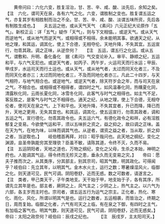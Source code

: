 <!-- { "loadSidebar": true } -->
　　黄帝问曰：六化六变，胜复淫治，甘、苦、辛、咸、酸、淡先后，余知之矣。　　【注　六化，谓司天在泉，各有六气之化。六变，谓胜制之变也。胜复谓五运之气，亦复其岁有相胜制而治之不全。甘、苦、辛、咸、酸、淡谓五味所资，先后各有制胜生成也。】　　夫五运之他，或从天气天气　《素问》六元正纪大论原作「五气」。新校正云：详「五气」疑作「天气」，则与下文相恊。，或逆天气。或从天气而逆地气，或从地气而逆天气，或相得或不相得。余未能明其事。欲通天之纪，从地之理，和其运，调其化，使上下合德，无相夺伦。天地升降，不失其宜。五运宣行，勿乖其政。调之正味，从逆奈何？　　【注　五运，谓五行之化运。或从五气，谓敷和、升明、备化备化　据《素问》气交变论补入。审平、静顺之纪，五运和平，与六气无犯也。或逆天气者，如丙子、丙午岁，火运司天而行水运；甲辰、甲戌岁，水运司天而行土运也。或从天气，或从地气者，太过而同天化者三，不及而同天化者亦三；太过而同地化者三，不及而同地化者亦三。凡此二十四岁，与天气相符，与地气相合也。或逆地气，或逆天气者，除天符岁会之年，而与司天在泉之气，不相合也。或相得或不相得者，谓四时之气，如风温春化同，热曛夏化同，清露秋化同，云雨长夏化同，冰雪冬化同，此客气与时气之相得也。如主气不足，客反胜之，是客气与时气之不相得也。通天之纪，从地之理，使上下合德，无相夺伦者，使司天在泉之气，上下和平也。天地升降，不失其宜者，升已而降，降已而升，天地之更用，无失其宜也。和其运，调其化，使五运宣行，勿乖其政者，调和五运之气，宣行德化，勿乖其政令也。夫五运六气，有德化政令之和祥，必有淫胜郁复之变易。今欲使气运和平，须以五味折之资之，益之抑之，故曰调之正味。盖在天为气，在地为味，以味而调其气也。从逆者，谓资之益之者，当从取，折之抑之者，当逆取也。】　　岐伯稽首再拜，对曰：昭乎哉问也。此天地之纲纪，变化之渊源，韭圣帝孰能穷其至理欤？臣虽不敏，请陈其道，令终不灭，久而不易。　　 【注　五运阴阳者，天地之道也，万物之纲纪，变化之父母，生杀之本始，神明之府也。人能调其气运，得令终而无殄灭之患，垂永久而无变易之灾。】　　帝曰：愿夫子推而次之，从其类序，分其部主，别其宗司，昭其气数，明其政化。可得闻乎？岐伯曰：先立其年，以明其气。金木水火土，运行之数；寒暑燥湿风火，临御之化。则天道可见，民气可调。阴阳卷舒，近而无惑。数之可数者，请遂言之。　　【注　类者，甲己类天干，子午类地支。天干始于甲，地支始于子，各有其序，所谓先立其年是也。部主者，厥阴之上，风气主之；少阴之上，热气主之。以六气为六部，各主岁而主时也。宗司者，谓五运五行为运气之宗主。正化者，热化、寒化、雨化、风化，所谓以明其气是也。运行之数者，五运相袭，而皆治之，终期之日，周而复始。临御之化者，六气有司天之上临，有在泉之下御，有四时之主气，有加临之客气也。明其气数，则天道可见，民气可调，阴阳卷舒，近而无惑矣。】　　帝曰：太阳之政奈何？岐伯曰：辰戌之纪也。　　 【注　辰戌岁，主太阳司天。】
